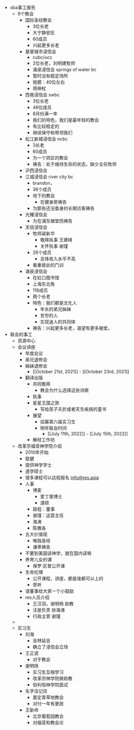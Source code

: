 - sba事工报告
    - 9个教会
        - 国际圣经教会
            - 3位长老
            - 大宁静安区
            - 60成员
            - 兴起更多长老
        - 基督城市浸信会
            - cubc/ucc
            - 2位长老，刘明建牧师
            - 涌泉浸信会 springs of water bc
            - 暂时没有稳定场所
            - 规模：40位左右
            - 蒋伸杖
        - 西南浸信会 swbc
            - 3位长老
            - 46位成员
            - 8月份满一年
            - 我们的特色，我们是最年轻的教会
            - 有比较稳定的
            - 继续保守和带领我们
        - 松江新城浸信会 ncbc
            - 3长老
            - 60成员
            - 为一个郊区的教会
            - 祷告：处于维持生存的状态，缺少主任牧师
        - 沪西浸信会
        - 江城浸信会 river city bc
            - brandon，
            - 36个成员
            - 地下的教会
                - 在健身房祷告
            - 为那些还没委身的长期访客祷告
        - 光耀浸信会
            - 为在浦东植堂而祷告
        - 天信浸信会
            - 牧师粱新华
                - 敬拜执事 王建峰
                - 关怀执事 谢瑾
            - 26个成员
                - 总体收入水平不高
            - 看重彼此的门训
        - 涌泉浸信会
            - 在虹口图书馆
            - 上海东北角
            - 116成员
            - 两个长老
            - 特色：我们都是文化人
                - 年长的弟兄姊妹
                - 贫穷的人
                - 实现迷人的共同体
            - 祷告：兴起更多长老，渴望有更多植堂。
- 联会的事工
    - 资源中心
    - 会议讲座
        - 年度会议
        - 弟兄退修会
        - 姊妹退修会 
            - [[October 21st, 2021]] - [[October 23rd, 2021]]
        - 翻译出版
            - 共同敬拜
                - 教会为什么选择这些诗歌
            - 执事
            - 星星王国之旅
                - 写给孩子夭折或者天生疾病的童书
            - 展望
                - 招募第六届实习生
                - 明年联会时间
                    - [[July 11th, 2022]] - [[July 15th, 2022]]
            - 解经工作坊
    - 改革宗福音神学院介绍
        - 2010年开始
        - 稳健
        - 提供神学学士
        - 道学硕士
        - 很多课程可以远程报名 info@res.asia
        - 人事
            - 博麦
                - 爱丁堡博士
                - 道硕
            - 路程：董事
            - 谢瑾：运营主任
            - 海涛
            - 陈雅各
        - 五大价值观
            - 唯独圣经
            - 谦卑祷告
        - 不要到美国读神学，就在国内读嘛
        - 养育儿女的课
            - 保罗·区普公开课
        - 生命伦理
            - 公开课程，讲座，都是谁都可以上的
            - 旁听
        - 请董事给大家一个小鼓励
        - res人员介绍
            - 王汉羽，谢明杨 助教
            - 注册负责 徐海涛
            - 行政主管 谢瑾
    - 
    - 实习生
        - 刘海
            - 吉林延吉
            - 确立了浸信会立场
        - 王正波
            - 对于教会
        - 谢明扬
            - 实习生互相学习
            - 改革宗神学院做助教
            - 伯利恒神学院面试
        - 名字没记住
            - 嘉定青草地教会
            - 对付一年有更政
        - 王新命
            - 北京葡萄园教会
            - 对福音和教会论
